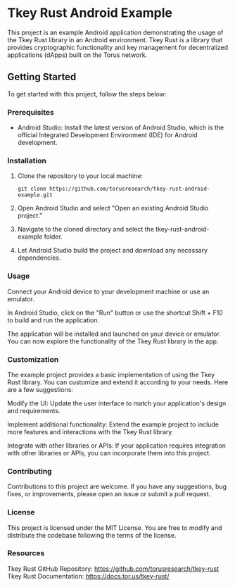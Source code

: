 # Tkey Rust Android Example

This project is an example Android application demonstrating the usage of the Tkey Rust library in an Android environment. Tkey Rust is a library that provides cryptographic functionality and key management for decentralized applications (dApps) built on the Torus network.

## Getting Started

To get started with this project, follow the steps below:

### Prerequisites

- Android Studio: Install the latest version of Android Studio, which is the official Integrated Development Environment (IDE) for Android development.

### Installation

1. Clone the repository to your local machine:

   ```shell
   git clone https://github.com/torusresearch/tkey-rust-android-example.git
   ```
2. Open Android Studio and select "Open an existing Android Studio project."

3. Navigate to the cloned directory and select the tkey-rust-android-example folder.

4. Let Android Studio build the project and download any necessary dependencies.

### Usage
Connect your Android device to your development machine or use an emulator.

In Android Studio, click on the "Run" button or use the shortcut Shift + F10 to build and run the application.

The application will be installed and launched on your device or emulator. You can now explore the functionality of the Tkey Rust library in the app.

### Customization
The example project provides a basic implementation of using the Tkey Rust library. You can customize and extend it according to your needs. Here are a few suggestions:

Modify the UI: Update the user interface to match your application's design and requirements.

Implement additional functionality: Extend the example project to include more features and interactions with the Tkey Rust library.

Integrate with other libraries or APIs: If your application requires integration with other libraries or APIs, you can incorporate them into this project.

### Contributing
Contributions to this project are welcome. If you have any suggestions, bug fixes, or improvements, please open an issue or submit a pull request.

### License
This project is licensed under the MIT License. You are free to modify and distribute the codebase following the terms of the license.

### Resources
Tkey Rust GitHub Repository: https://github.com/torusresearch/tkey-rust
Tkey Rust Documentation: https://docs.tor.us/tkey-rust/